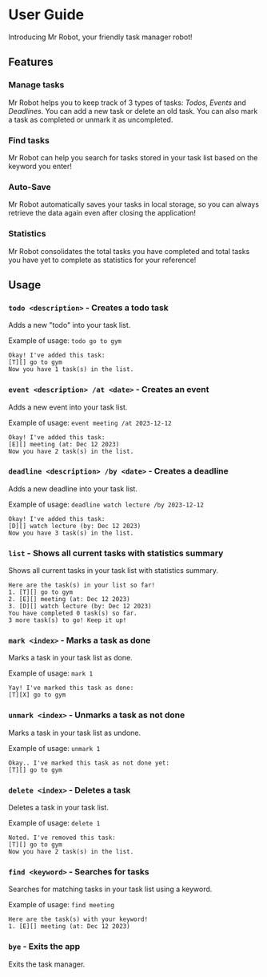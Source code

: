 # User Guide
Introducing Mr Robot, your friendly task manager robot!
## Features

### Manage tasks

Mr Robot helps you to keep track of 3 types of tasks: *Todos*, *Events* and *Deadlines*.
You can add a new task or delete an old task. You can also mark a task as completed or unmark it as uncompleted.

### Find tasks

Mr Robot can help you search for tasks stored in your task list based on the keyword you enter!

### Auto-Save

Mr Robot automatically saves your tasks in local storage, so you can always retrieve the data again even after closing the application!

### Statistics

Mr Robot consolidates the total tasks you have completed and total tasks you have yet to complete as statistics for your reference!
## Usage

### `todo <description>` - Creates a todo task

Adds a new "todo" into your task list.

Example of usage: `todo go to gym`

```
Okay! I've added this task: 
[T][] go to gym
Now you have 1 task(s) in the list.
```


### `event <description> /at <date>` - Creates an event

Adds a new event into your task list.

Example of usage: `event meeting /at 2023-12-12`

```
Okay! I've added this task:
[E][] meeting (at: Dec 12 2023)
Now you have 2 task(s) in the list.
```

### `deadline <description> /by <date>` - Creates a deadline

Adds a new deadline into your task list.

Example of usage: `deadline watch lecture /by 2023-12-12`

```
Okay! I've added this task:
[D][] watch lecture (by: Dec 12 2023)
Now you have 3 task(s) in the list.
```

### `list` - Shows all current tasks with statistics summary

Shows all current tasks in your task list with statistics summary.

```
Here are the task(s) in your list so far!
1. [T][] go to gym
2. [E][] meeting (at: Dec 12 2023)
3. [D][] watch lecture (by: Dec 12 2023)
You have completed 0 task(s) so far.
3 more task(s) to go! Keep it up!
```

### `mark <index>` - Marks a task as done

Marks a task in your task list as done.

Example of usage: `mark 1`

```
Yay! I've marked this task as done:
[T][X] go to gym
```

### `unmark <index>` - Unmarks a task as not done

Marks a task in your task list as undone.

Example of usage: `unmark 1`

```
Okay.. I've marked this task as not done yet:
[T][] go to gym
```

### `delete <index>` - Deletes a task

Deletes a task in your task list.

Example of usage: `delete 1`

```
Noted. I've removed this task:
[T][] go to gym
Now you have 2 task(s) in the list.
```

### `find <keyword>` - Searches for tasks

Searches for matching tasks in your task list using a keyword.

Example of usage: `find meeting`

```
Here are the task(s) with your keyword!
1. [E][] meeting (at: Dec 12 2023)
```

### `bye` - Exits the app

Exits the task manager.